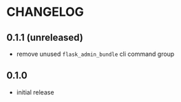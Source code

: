 # CHANGELOG

## 0.1.1 (unreleased)

* remove unused `flask_admin_bundle` cli command group

## 0.1.0

* initial release
